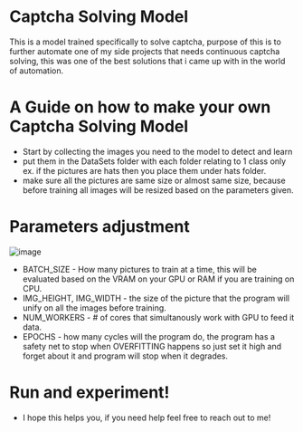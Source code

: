 # Captcha Solving Model
 This is a model trained specifically to solve captcha, purpose of this is to further automate one of my side projects that needs continuous captcha solving, this was one of the best solutions that i came up with in the world of automation.

# A Guide on how to make your own Captcha Solving Model
- Start by collecting the images you need to the model to detect and learn
- put them in the DataSets folder with each folder relating to 1 class only ex. if the pictures are hats then you place them under hats folder.
- make sure all the pictures are same size or almost same size, because before training all images will be resized based on the parameters given.

# Parameters adjustment
![image](https://github.com/user-attachments/assets/2652f4a7-9841-4cf9-a434-a07fdd58b575)

- BATCH_SIZE - How many pictures to train at a time, this will be evaluated based on the VRAM on your GPU or RAM if you are training on CPU.
- IMG_HEIGHT, IMG_WIDTH - the size of the picture that the program will unify on all the images before training.
- NUM_WORKERS - # of cores that simultanously work with GPU to feed it data.
- EPOCHS - how many cycles will the program do, the program has a safety net to stop when OVERFITTING happens so just set it high and forget about it and program will stop when it degrades.


# Run and experiment!
- I hope this helps you, if you need help feel free to reach out to me!

